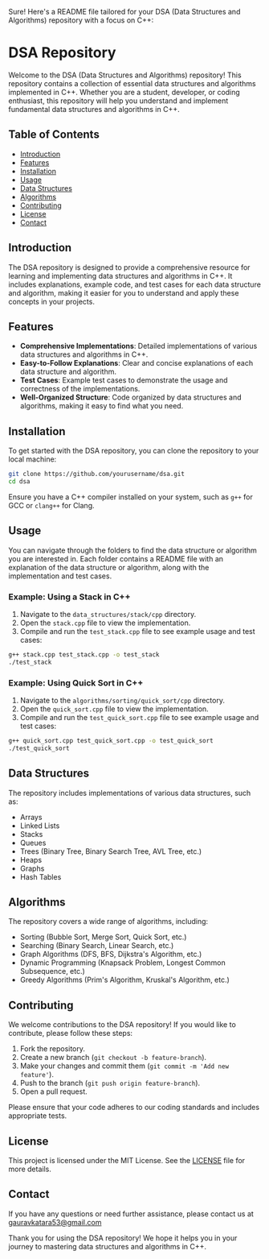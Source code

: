 Sure! Here's a README file tailored for your DSA (Data Structures and Algorithms) repository with a focus on C++:

# DSA Repository

Welcome to the DSA (Data Structures and Algorithms) repository! This repository contains a collection of essential data structures and algorithms implemented in C++. Whether you are a student, developer, or coding enthusiast, this repository will help you understand and implement fundamental data structures and algorithms in C++.

## Table of Contents

- [Introduction](#introduction)
- [Features](#features)
- [Installation](#installation)
- [Usage](#usage)
- [Data Structures](#data-structures)
- [Algorithms](#algorithms)
- [Contributing](#contributing)
- [License](#license)
- [Contact](#contact)

## Introduction

The DSA repository is designed to provide a comprehensive resource for learning and implementing data structures and algorithms in C++. It includes explanations, example code, and test cases for each data structure and algorithm, making it easier for you to understand and apply these concepts in your projects.

## Features

- **Comprehensive Implementations**: Detailed implementations of various data structures and algorithms in C++.
- **Easy-to-Follow Explanations**: Clear and concise explanations of each data structure and algorithm.
- **Test Cases**: Example test cases to demonstrate the usage and correctness of the implementations.
- **Well-Organized Structure**: Code organized by data structures and algorithms, making it easy to find what you need.

## Installation

To get started with the DSA repository, you can clone the repository to your local machine:

```bash
git clone https://github.com/yourusername/dsa.git
cd dsa
```

Ensure you have a C++ compiler installed on your system, such as `g++` for GCC or `clang++` for Clang.

## Usage

You can navigate through the folders to find the data structure or algorithm you are interested in. Each folder contains a README file with an explanation of the data structure or algorithm, along with the implementation and test cases.

### Example: Using a Stack in C++

1. Navigate to the `data_structures/stack/cpp` directory.
2. Open the `stack.cpp` file to view the implementation.
3. Compile and run the `test_stack.cpp` file to see example usage and test cases:

```bash
g++ stack.cpp test_stack.cpp -o test_stack
./test_stack
```

### Example: Using Quick Sort in C++

1. Navigate to the `algorithms/sorting/quick_sort/cpp` directory.
2. Open the `quick_sort.cpp` file to view the implementation.
3. Compile and run the `test_quick_sort.cpp` file to see example usage and test cases:

```bash
g++ quick_sort.cpp test_quick_sort.cpp -o test_quick_sort
./test_quick_sort
```

## Data Structures

The repository includes implementations of various data structures, such as:

- Arrays
- Linked Lists
- Stacks
- Queues
- Trees (Binary Tree, Binary Search Tree, AVL Tree, etc.)
- Heaps
- Graphs
- Hash Tables

## Algorithms

The repository covers a wide range of algorithms, including:

- Sorting (Bubble Sort, Merge Sort, Quick Sort, etc.)
- Searching (Binary Search, Linear Search, etc.)
- Graph Algorithms (DFS, BFS, Dijkstra's Algorithm, etc.)
- Dynamic Programming (Knapsack Problem, Longest Common Subsequence, etc.)
- Greedy Algorithms (Prim's Algorithm, Kruskal's Algorithm, etc.)

## Contributing

We welcome contributions to the DSA repository! If you would like to contribute, please follow these steps:

1. Fork the repository.
2. Create a new branch (`git checkout -b feature-branch`).
3. Make your changes and commit them (`git commit -m 'Add new feature'`).
4. Push to the branch (`git push origin feature-branch`).
5. Open a pull request.

Please ensure that your code adheres to our coding standards and includes appropriate tests.

## License

This project is licensed under the MIT License. See the [LICENSE](LICENSE) file for more details.

## Contact

If you have any questions or need further assistance, please contact us at gauravkatara53@gmail.com

Thank you for using the DSA repository! We hope it helps you in your journey to mastering data structures and algorithms in C++.

